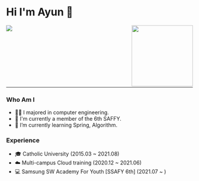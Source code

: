# Hi I'm Ayun 👋
<div align=top>
<a href="https://solved.ac/success"> <img align='left' src="http://mazassumnida.wtf/api/v2/generate_badge?boj=success"> </a>
<img align='right' src="https://github-readme-stats.vercel.app/api?username=happyAyun&show_icons=true&theme=radical" height="165">
</div>
<!-- [![solved.ac tier](http://mazassumnida.wtf/api/generate_badge?boj=success)](https://solved.ac/success)
![success's github stats](https://github-readme-stats.vercel.app/api?username=success&show_icons=true) -->

<br><br><br><br><br><br><br><br><br>
<hr>

### Who Am I
- 👩‍💻 I majored in computer engineering.
- 👔 I'm currently a member of the 6th SAFFY.
- 🌱 I’m currently learning Spring, Algorithm.



### Experience
- 🎓 Catholic University (2015.03 ~ 2021.08)
- ☁️ Multi-campus Cloud training (2020.12 ~ 2021.06)
- 💻 Samsung SW Academy For Youth [SSAFY 6th] (2021.07 ~ )


<!-- ### Award
- 🥇
- 🥈 -->











